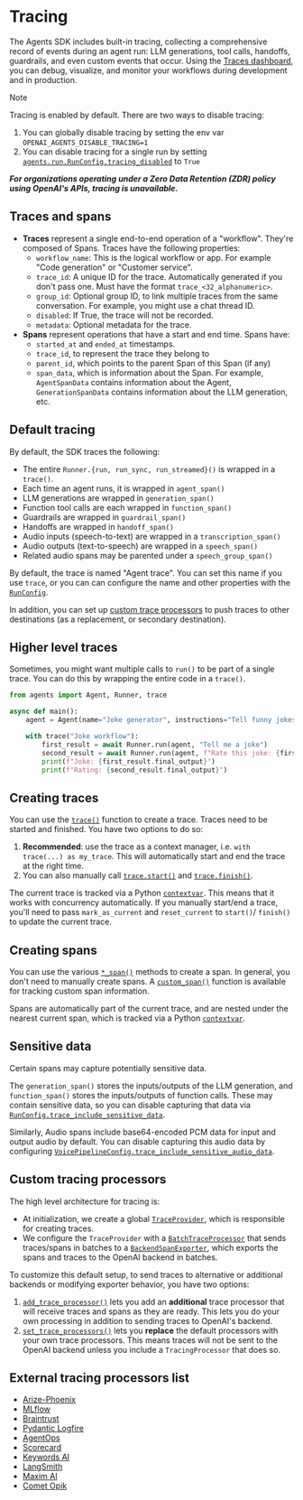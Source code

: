 # Tracing

The Agents SDK includes built-in tracing, collecting a comprehensive record of events during an agent run: LLM generations, tool calls, handoffs, guardrails, and even custom events that occur. Using the [Traces dashboard](https://platform.openai.com/traces), you can debug, visualize, and monitor your workflows during development and in production.

Note

Tracing is enabled by default. There are two ways to disable tracing:

1. You can globally disable tracing by setting the env var `OPENAI_AGENTS_DISABLE_TRACING=1`
2. You can disable tracing for a single run by setting [`agents.run.RunConfig.tracing_disabled`](https://openai.github.io/openai-agents-python/ref/run/#agents.run.RunConfig.tracing_disabled "tracing_disabled            class-attribute       instance-attribute   ") to `True`

**_For organizations operating under a Zero Data Retention (ZDR) policy using OpenAI's APIs, tracing is unavailable._**

## Traces and spans

- **Traces** represent a single end-to-end operation of a "workflow". They're composed of Spans. Traces have the following properties:
  - `workflow_name`: This is the logical workflow or app. For example "Code generation" or "Customer service".
  - `trace_id`: A unique ID for the trace. Automatically generated if you don't pass one. Must have the format `trace_<32_alphanumeric>`.
  - `group_id`: Optional group ID, to link multiple traces from the same conversation. For example, you might use a chat thread ID.
  - `disabled`: If True, the trace will not be recorded.
  - `metadata`: Optional metadata for the trace.
- **Spans** represent operations that have a start and end time. Spans have:
  - `started_at` and `ended_at` timestamps.
  - `trace_id`, to represent the trace they belong to
  - `parent_id`, which points to the parent Span of this Span (if any)
  - `span_data`, which is information about the Span. For example, `AgentSpanData` contains information about the Agent, `GenerationSpanData` contains information about the LLM generation, etc.

## Default tracing

By default, the SDK traces the following:

- The entire `Runner.{run, run_sync, run_streamed}()` is wrapped in a `trace()`.
- Each time an agent runs, it is wrapped in `agent_span()`
- LLM generations are wrapped in `generation_span()`
- Function tool calls are each wrapped in `function_span()`
- Guardrails are wrapped in `guardrail_span()`
- Handoffs are wrapped in `handoff_span()`
- Audio inputs (speech-to-text) are wrapped in a `transcription_span()`
- Audio outputs (text-to-speech) are wrapped in a `speech_span()`
- Related audio spans may be parented under a `speech_group_span()`

By default, the trace is named "Agent trace". You can set this name if you use `trace`, or you can can configure the name and other properties with the [`RunConfig`](https://openai.github.io/openai-agents-python/ref/run/#agents.run.RunConfig "RunConfig            dataclass   ").

In addition, you can set up [custom trace processors](https://openai.github.io/openai-agents-python/tracing/#custom-tracing-processors) to push traces to other destinations (as a replacement, or secondary destination).

## Higher level traces

Sometimes, you might want multiple calls to `run()` to be part of a single trace. You can do this by wrapping the entire code in a `trace()`.

```python
from agents import Agent, Runner, trace

async def main():
    agent = Agent(name="Joke generator", instructions="Tell funny jokes.")

    with trace("Joke workflow"):
        first_result = await Runner.run(agent, "Tell me a joke")
        second_result = await Runner.run(agent, f"Rate this joke: {first_result.final_output}")
        print(f"Joke: {first_result.final_output}")
        print(f"Rating: {second_result.final_output}")
```

## Creating traces

You can use the [`trace()`](https://openai.github.io/openai-agents-python/ref/tracing/#agents.tracing.trace "trace") function to create a trace. Traces need to be started and finished. You have two options to do so:

1. **Recommended**: use the trace as a context manager, i.e. `with trace(...) as my_trace`. This will automatically start and end the trace at the right time.
2. You can also manually call [`trace.start()`](https://openai.github.io/openai-agents-python/ref/tracing/#agents.tracing.Trace.start "start            abstractmethod   ") and [`trace.finish()`](https://openai.github.io/openai-agents-python/ref/tracing/#agents.tracing.Trace.finish "finish            abstractmethod   ").

The current trace is tracked via a Python [`contextvar`](https://docs.python.org/3/library/contextvars.html). This means that it works with concurrency automatically. If you manually start/end a trace, you'll need to pass `mark_as_current` and `reset_current` to `start()`/ `finish()` to update the current trace.

## Creating spans

You can use the various [`*_span()`](https://openai.github.io/openai-agents-python/ref/tracing/create/#agents.tracing.create) methods to create a span. In general, you don't need to manually create spans. A [`custom_span()`](https://openai.github.io/openai-agents-python/ref/tracing/#agents.tracing.custom_span "custom_span") function is available for tracking custom span information.

Spans are automatically part of the current trace, and are nested under the nearest current span, which is tracked via a Python [`contextvar`](https://docs.python.org/3/library/contextvars.html).

## Sensitive data

Certain spans may capture potentially sensitive data.

The `generation_span()` stores the inputs/outputs of the LLM generation, and `function_span()` stores the inputs/outputs of function calls. These may contain sensitive data, so you can disable capturing that data via [`RunConfig.trace_include_sensitive_data`](https://openai.github.io/openai-agents-python/ref/run/#agents.run.RunConfig.trace_include_sensitive_data "trace_include_sensitive_data            class-attribute       instance-attribute   ").

Similarly, Audio spans include base64-encoded PCM data for input and output audio by default. You can disable capturing this audio data by configuring [`VoicePipelineConfig.trace_include_sensitive_audio_data`](https://openai.github.io/openai-agents-python/ref/voice/pipeline_config/#agents.voice.pipeline_config.VoicePipelineConfig.trace_include_sensitive_audio_data "trace_include_sensitive_audio_data            class-attribute       instance-attribute   ").

## Custom tracing processors

The high level architecture for tracing is:

- At initialization, we create a global [`TraceProvider`](https://openai.github.io/openai-agents-python/ref/tracing/setup/#agents.tracing.setup.TraceProvider "TraceProvider"), which is responsible for creating traces.
- We configure the `TraceProvider` with a [`BatchTraceProcessor`](https://openai.github.io/openai-agents-python/ref/tracing/processors/#agents.tracing.processors.BatchTraceProcessor "BatchTraceProcessor") that sends traces/spans in batches to a [`BackendSpanExporter`](https://openai.github.io/openai-agents-python/ref/tracing/processors/#agents.tracing.processors.BackendSpanExporter "BackendSpanExporter"), which exports the spans and traces to the OpenAI backend in batches.

To customize this default setup, to send traces to alternative or additional backends or modifying exporter behavior, you have two options:

1. [`add_trace_processor()`](https://openai.github.io/openai-agents-python/ref/tracing/#agents.tracing.add_trace_processor "add_trace_processor") lets you add an **additional** trace processor that will receive traces and spans as they are ready. This lets you do your own processing in addition to sending traces to OpenAI's backend.
2. [`set_trace_processors()`](https://openai.github.io/openai-agents-python/ref/tracing/#agents.tracing.set_trace_processors "set_trace_processors") lets you **replace** the default processors with your own trace processors. This means traces will not be sent to the OpenAI backend unless you include a `TracingProcessor` that does so.

## External tracing processors list

- [Arize-Phoenix](https://docs.arize.com/phoenix/tracing/integrations-tracing/openai-agents-sdk)
- [MLflow](https://mlflow.org/docs/latest/tracing/integrations/openai-agent)
- [Braintrust](https://braintrust.dev/docs/guides/traces/integrations#openai-agents-sdk)
- [Pydantic Logfire](https://logfire.pydantic.dev/docs/integrations/llms/openai/#openai-agents)
- [AgentOps](https://docs.agentops.ai/v1/integrations/agentssdk)
- [Scorecard](https://docs.scorecard.io/docs/documentation/features/tracing#openai-agents-sdk-integration)
- [Keywords AI](https://docs.keywordsai.co/integration/development-frameworks/openai-agent)
- [LangSmith](https://docs.smith.langchain.com/observability/how_to_guides/trace_with_openai_agents_sdk)
- [Maxim AI](https://www.getmaxim.ai/docs/observe/integrations/openai-agents-sdk)
- [Comet Opik](https://www.comet.com/docs/opik/tracing/integrations/openai_agents)
